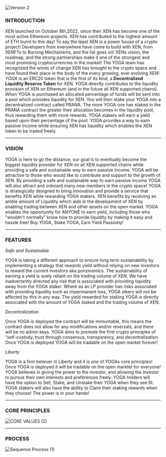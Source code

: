 ![Version 2](https://user-images.githubusercontent.com/122698385/213548055-5f0a40d5-42d2-4293-896f-d741ad1f385d.png)
### INTRODUCTION

XEN launched on October 8th,2022, since then XEN has become one of the most active Ethereum projects. XEN has contributed to the highest amount of ETH burnt to this day! To say the least XEN is a power house of a crypto project! Developers from everywhere have come to build with XEN, from XENFTs to Burning Mechanisms, and the list goes on! XENs vision, the roadmap, and the strong partnerships make it one of the strongest and most promising cryptocurrencies in the market! The YOGA team has recognized the winds of change XEN has brought to the crypto space and have found their place in the body of the every growing, ever evolving XEN! *YOGA* is an ERC20 token that is the first of its kind, a **Decentralized Liquidity Reserve Token** for XEN. YOGA directly contributes to the liquidity provision of XEN on Ethereum (and in the future all XEN supported chains). When YOGA is purchased an allocated percentage of funds will be sent into a pool which provides liquidity for XEN. You will then stake your YOGA into a decentralized contract called PRANA. The more YOGA one has staked in the PRANA contract the greater their allocation becomes in the liquidity pool, thus rewarding them with more rewards. YOGA stakers will earn a yield based upon their percentage of the pool. YOGA provides a way to earn passive income while ensuring XEN has liquidity which enables the XEN token to be traded freely.

---
### VISION

YOGA is here to go the distance, our goal is to eventually become the biggest liquidity provider for XEN on all XEN supported chains while providing a safe and sustainable way to earn passive income. YOGA will be attractive to those who would like to contribute and support to the growth of XEN. By providing a safe and sustainable way to earn passive income YOGA will also attract and onboard many new members in the crypto space! YOGA is strategically designed to bring innovation and provide a service that benefits XEN while rewarding YOGA stakers. XEN benefits by receiving an amble amount of Liquidity which aids in the development of XEN by enabling trading between XEN and other assets on the open market. YOGA enables the opportunity for ANYONE to earn yield, including those who "wouldn't normally" know how to provide liquidity by making it easy and hassle free! Buy YOGA, Stake YOGA, Earn Yield Passively! 

---
### FEATURES

*Safe and Sustainable*

YOGA is taking a different approach to ensure long term sustainability by implementing a strategy that rewards yield without relying on new investors to reward the current investors aka ponzinomics. The sustainability of earning a yield is soely reliant on the trading volume of XEN. We have inadvertantly directed any risk that is associated with providing liquidity away from the YOGA staker. Where as an LP provider has risks associated with providing liquidity such as impermanent loss, YOGA stkers will not be affected by this in any way. The yield rewarded for staking YOGA is directly associated with the amount of YOGA staked and the trading volume of XEN. 

*Decentralization*

Once YOGA is deployed the contract will be immuntable, this means the contract does not allow for any modifications and/or reversals, and there will be no admin keys. YOGA aims to promote the first crypto principles of “self-custody, trust through consensus, transparency, and decentralization. Once YOGA is deployed YOGA will be tradable on the open market forever! 

*Liberty*

YOGA is a firm believer in Liberty and it is one of YOGAs core principles! Once YOGA is deployed it will be tradable on the open marktet for everyone! YOGA believes in giving the power to the investor, and allowing the investor to pursue their own interests and preferences freely. YOGA holders will have the option to Sell, Stake, and Unstake their YOGA when they see fit. YOGA stakers will also have the ability to Claim their staking rewards when they choose! The power is in your hands!

---
### CORE PRINCIPLES

![CORE VALUES (2)](https://user-images.githubusercontent.com/122698385/213871043-fb3cda89-37a8-4e14-86c8-c7b017c0f6a4.png)

---
### PROCESS

![Sequence Process (1)](https://user-images.githubusercontent.com/122698385/213890466-e1263428-84ce-4dd4-9b60-add71df0731e.png)
